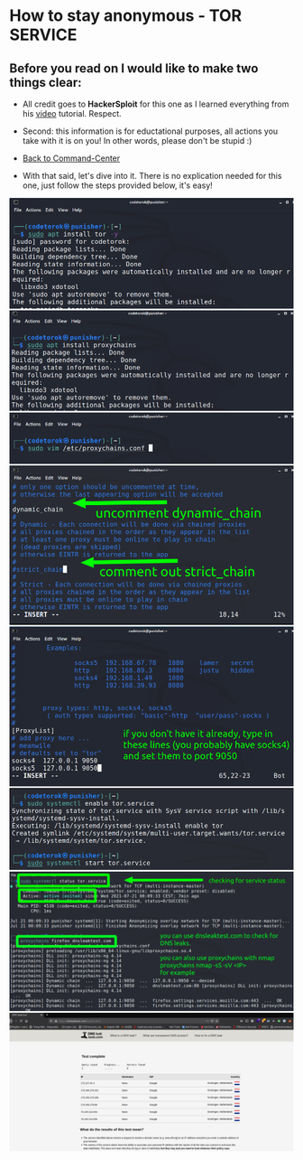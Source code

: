 # How to stay anonymous - TOR SERVICE

## Before you read on I would like to make two things clear:

* All credit goes to **HackerSploit** for this one as I learned everything from his [video](https://youtu.be/NN9fQwiomAU) tutorial. Respect.

* Second: this information is for eductational purposes, all actions you take with it is on you! In other words,
please don't be stupid :)

* [Back to Command-Center](https://github.com/codetorok/command-center/blob/master/README.md)

* With that said, let's dive into it. There is no explication needed for this one, just follow the steps provided below, it's easy!

<img src="images/0_install_tor_service.png">
<img src="images/1_install_tor_proxychains.png">
<img src="images/2_edit_proxychains_conf.png">
<img src="images/3_edit_proxychains_chains.png">
<img src="images/4_edit_proxychains_chains.png">
<img src="images/5_enable_start_tor_service.png">
<img src="images/6_checking_for_dns_leak.png">
<img src="images/7_testing_results.png">
